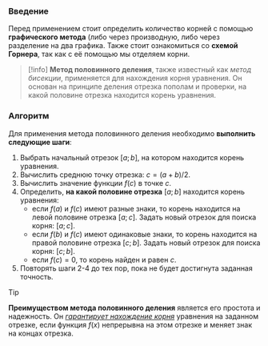 ### Введение
Перед применением стоит определить количество корней с помощью **графического метода** (либо через производную, либо через разделение на два графика.
Также стоит ознакомиться со **схемой Горнера**, так как с её помощью мы отделяем корни.

> [!info]
> **Метод половинного деления**, также известный как *метод бисекции*, применяется для нахождения корня уравнения. Он основан на принципе деления отрезка пополам и проверки, на какой половине отрезка находится корень уравнения.

### Алгоритм
Для применения метода половинного деления необходимо **выполнить следующие шаги**:

1. Выбрать начальный отрезок $[a; b]$, на котором находится корень уравнения.
1. Вычислить среднюю точку отрезка: $c = (a + b) / 2$.
1. Вычислить значение функции $f(c)$ в точке $c$.
1. Определить, **на какой половине отрезка** $[a; b]$ находится корень уравнения:
    - если $f(a)$ и $f(c)$ имеют разные знаки, то корень находится на левой половине отрезка $[a; c]$. Задать новый отрезок для поиска корня: $[a; c]$.
    - если $f(b)$ и $f(c)$ имеют одинаковые знаки, то корень находится на правой половине отрезка $[c; b]$. Задать новый отрезок для поиска корня: $[c; b]$.
    - если $f(c) = 0$, то корень найден и равен $c$.
1. Повторять шаги 2-4 до тех пор, пока не будет достигнута заданная точность.


> [!tip]
> **Преимуществом метода половинного деления** является его простота и надежность. Он <ins>*гарантирует нахождение корня*</ins> уравнения на заданном отрезке, если функция $f(x)$ непрерывна на этом отрезке и меняет знак на концах отрезка.